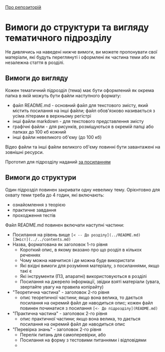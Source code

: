 [Про репозиторій](README.md)

# Вимоги до структури та вигляду тематичного підрозділу

Не дивлячись на наведені нижче вимоги, ви можете пропонувати свої матеріали, які будуть переглянуті і оформлені як частина теми або як незалежна стаття в розділі. 

## Вимоги до вигляду

Кожен тематичний підрозділ (тема) має бути оформлений як окрема папка в якій можуть бути файли наступного формату:

- файл README.md - основний файл для текстового змісту, який містить посилання на інші файли; файл обов'язково називається з усіма літерами в верхньому регістрі 
- інші файли markdown - для текстового представлення змісту
- графічні файли - для рисунків, розміщуються в окремій папці або папках до 100 кб кожний
- інші файли невеликого об'єму (до 100 кб)  

Відео файли та інші файли великого об'єму повинні бути завантажені на зовнішні ресурси.

Прототип для підрозділу наданий [за посиланням](proto/topic)

## Вимоги до структури

Один підрозділ повинен закривати одну невелику тему.  Орієнтовно для охвату теми треба до 4 годин, які включають:

- ознайомлення з теорією
- практичне завдання
- проходження тестів

Файл README.md повинен включати наступні частини:

- Посилання на рівень вище `[< -- До розділу](../README.md)         [Зміст](../../contents.md)`
- Назва, форматована як заголовок 1-го рівня
  - Короткий опис, в якому вказано про що розділ в кількох реченнях
  - Чому можна навчитися і де можна буде використати
  - Які вхідні вимоги для розуміння матеріалу, з посиланнями, якщо такі є
  - Які інструменти (ПЗ, апаратні) використовуються в розділі
  - Посилання на джерело інформації, звідки взяті матеріали (увага, звертайте увагу на правила копірайту)
- "Теоретична частина" - заголовок 2-го рівня
  - опис теоретичної частини; якщо вона велика, то дається посилання на окремий файл де наводиться опис; кожен файл повинен починатися з посилання `[<- До підрозділу](README.md)`
- "Практична частина" - заголовок 2-го рівня    
  - опис практичної частини; якщо вона велика, то дається посилання на окремий файл де наводиться опис
- "Перевірка знань" - заголовок 2-го рівня
  - Перелік питань для самоперевірки, або
  - Посилання на форму з тестовими питаннями і відповідями
  -  

